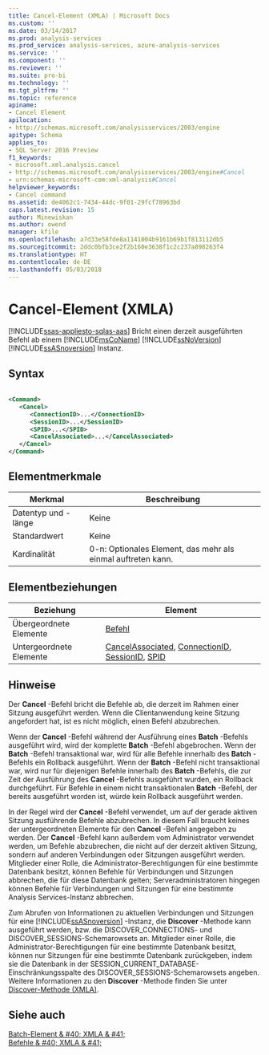 ```yaml
---
title: Cancel-Element (XMLA) | Microsoft Docs
ms.custom: ''
ms.date: 03/14/2017
ms.prod: analysis-services
ms.prod_service: analysis-services, azure-analysis-services
ms.service: ''
ms.component: ''
ms.reviewer: ''
ms.suite: pro-bi
ms.technology: ''
ms.tgt_pltfrm: ''
ms.topic: reference
apiname:
- Cancel Element
apilocation:
- http://schemas.microsoft.com/analysisservices/2003/engine
apitype: Schema
applies_to:
- SQL Server 2016 Preview
f1_keywords:
- microsoft.xml.analysis.cancel
- http://schemas.microsoft.com/analysisservices/2003/engine#Cancel
- urn:schemas-microsoft-com:xml-analysis#Cancel
helpviewer_keywords:
- Cancel command
ms.assetid: de4062c1-7434-44dc-9f01-29fcf78963bd
caps.latest.revision: 15
author: Minewiskan
ms.author: owend
manager: kfile
ms.openlocfilehash: a7d33e58fde8a1141004b9161b69b1f813112db5
ms.sourcegitcommit: 2ddc0bfb3ce2f2b160e3638f1c2c237a898263f4
ms.translationtype: HT
ms.contentlocale: de-DE
ms.lasthandoff: 05/03/2018
---
```

# <a name="cancel-element-xmla"></a>Cancel-Element (XMLA)
[!INCLUDE[ssas-appliesto-sqlas-aas](../../../includes/ssas-appliesto-sqlas-aas.md)]
  Bricht einen derzeit ausgeführten Befehl ab einem [!INCLUDE[msCoName](../../../includes/msconame-md.md)] [!INCLUDE[ssNoVersion](../../../includes/ssnoversion-md.md)] [!INCLUDE[ssASnoversion](../../../includes/ssasnoversion-md.md)] Instanz.  
  
## <a name="syntax"></a>Syntax  
  
```xml  
  
<Command>  
   <Cancel>  
      <ConnectionID>...</ConnectionID>  
      <SessionID>...</SessionID>  
      <SPID>...</SPID>  
      <CancelAssociated>...</CancelAssociated>  
   </Cancel>  
</Command>  
```  
  
## <a name="element-characteristics"></a>Elementmerkmale  
  
|Merkmal|Beschreibung|  
|--------------------|-----------------|  
|Datentyp und -länge|Keine|  
|Standardwert|Keine|  
|Kardinalität|0-n: Optionales Element, das mehr als einmal auftreten kann.|  
  
## <a name="element-relationships"></a>Elementbeziehungen  
  
|Beziehung|Element|  
|------------------|-------------|  
|Übergeordnete Elemente|[Befehl](../../../analysis-services/xmla/xml-elements-properties/command-element-xmla.md)|  
|Untergeordnete Elemente|[CancelAssociated](../../../analysis-services/xmla/xml-elements-properties/cancelassociated-element-xmla.md), [ConnectionID](../../../analysis-services/xmla/xml-elements-properties/connectionid-element-xmla.md), [SessionID](../../../analysis-services/xmla/xml-elements-properties/sessionid-element-xmla.md), [SPID](../../../analysis-services/xmla/xml-elements-properties/spid-element-xmla.md)|  
  
## <a name="remarks"></a>Hinweise  
 Der **Cancel** -Befehl bricht die Befehle ab, die derzeit im Rahmen einer Sitzung ausgeführt werden. Wenn die Clientanwendung keine Sitzung angefordert hat, ist es nicht möglich, einen Befehl abzubrechen.  
  
 Wenn der **Cancel** -Befehl während der Ausführung eines **Batch** -Befehls ausgeführt wird, wird der komplette **Batch** -Befehl abgebrochen. Wenn der **Batch** -Befehl transaktional war, wird für alle Befehle innerhalb des **Batch** -Befehls ein Rollback ausgeführt. Wenn der **Batch** -Befehl nicht transaktional war, wird nur für diejenigen Befehle innerhalb des **Batch** -Befehls, die zur Zeit der Ausführung des **Cancel** -Befehls ausgeführt wurden, ein Rollback durchgeführt. Für Befehle in einem nicht transaktionalen **Batch** -Befehl, der bereits ausgeführt worden ist, würde kein Rollback ausgeführt werden.  
  
 In der Regel wird der **Cancel** -Befehl verwendet, um auf der gerade aktiven Sitzung ausführende Befehle abzubrechen. In diesem Fall braucht keines der untergeordneten Elemente für den **Cancel** -Befehl angegeben zu werden. Der **Cancel** -Befehl kann außerdem vom Administrator verwendet werden, um Befehle abzubrechen, die nicht auf der derzeit aktiven Sitzung, sondern auf anderen Verbindungen oder Sitzungen ausgeführt werden. Mitglieder einer Rolle, die Administrator-Berechtigungen für eine bestimmte Datenbank besitzt, können Befehle für Verbindungen und Sitzungen abbrechen, die für diese Datenbank gelten; Serveradministratoren hingegen können Befehle für Verbindungen und Sitzungen für eine bestimmte Analysis Services-Instanz abbrechen.  
  
 Zum Abrufen von Informationen zu aktuellen Verbindungen und Sitzungen für eine [!INCLUDE[ssASnoversion](../../../includes/ssasnoversion-md.md)] -Instanz, die **Discover** -Methode kann ausgeführt werden, bzw. die DISCOVER_CONNECTIONS- und DISCOVER_SESSIONS-Schemarowsets an. Mitglieder einer Rolle, die Administrator-Berechtigungen für eine bestimmte Datenbank besitzt, können nur Sitzungen für eine bestimmte Datenbank zurückgeben, indem sie die Datenbank in der SESSION_CURRENT_DATABASE-Einschränkungsspalte des DISCOVER_SESSIONS-Schemarowsets angeben. Weitere Informationen zu den **Discover** -Methode finden Sie unter [Discover-Methode &#40;XMLA&#41;](../../../analysis-services/xmla/xml-elements-methods-discover.md).  
  
## <a name="see-also"></a>Siehe auch  
 [Batch-Element & #40; XMLA & #41;](../../../analysis-services/xmla/xml-elements-commands/batch-element-xmla.md)   
 [Befehle & #40; XMLA & #41;](../../../analysis-services/xmla/xml-elements-commands/xml-elements-commands.md)  
  
  
